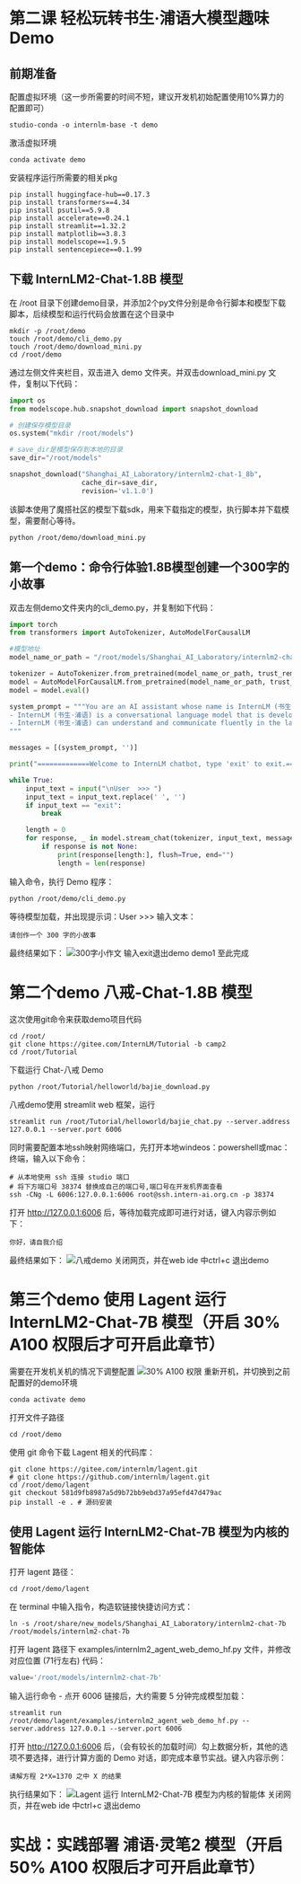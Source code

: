 # 第二课 轻松玩转书生·浦语大模型趣味 Demo
## 前期准备
配置虚拟环境（这一步所需要的时间不短，建议开发机初始配置使用10%算力的配置即可）
```shall
studio-conda -o internlm-base -t demo
```
激活虚拟环境
```shall
conda activate demo
```
安装程序运行所需要的相关pkg
```shall
pip install huggingface-hub==0.17.3
pip install transformers==4.34 
pip install psutil==5.9.8
pip install accelerate==0.24.1
pip install streamlit==1.32.2 
pip install matplotlib==3.8.3 
pip install modelscope==1.9.5
pip install sentencepiece==0.1.99
```
## 下载 InternLM2-Chat-1.8B 模型
在 /root 目录下创建demo目录，并添加2个py文件分别是命令行脚本和模型下载脚本，后续模型和运行代码会放置在这个目录中
```shall
mkdir -p /root/demo
touch /root/demo/cli_demo.py
touch /root/demo/download_mini.py
cd /root/demo
```
通过左侧文件夹栏目，双击进入 demo 文件夹。并双击download_mini.py 文件，复制以下代码：
```python
import os
from modelscope.hub.snapshot_download import snapshot_download

# 创建保存模型目录
os.system("mkdir /root/models")

# save_dir是模型保存到本地的目录
save_dir="/root/models"

snapshot_download("Shanghai_AI_Laboratory/internlm2-chat-1_8b", 
                  cache_dir=save_dir, 
                  revision='v1.1.0')
```
该脚本使用了魔搭社区的模型下载sdk，用来下载指定的模型，执行脚本并下载模型，需要耐心等待。
```shall
python /root/demo/download_mini.py
```
## 第一个demo：命令行体验1.8B模型创建一个300字的小故事
双击左侧demo文件夹内的cli_demo.py，并复制如下代码：
```python
import torch
from transformers import AutoTokenizer, AutoModelForCausalLM

#模型地址
model_name_or_path = "/root/models/Shanghai_AI_Laboratory/internlm2-chat-1_8b"

tokenizer = AutoTokenizer.from_pretrained(model_name_or_path, trust_remote_code=True, device_map='cuda:0')
model = AutoModelForCausalLM.from_pretrained(model_name_or_path, trust_remote_code=True, torch_dtype=torch.bfloat16, device_map='cuda:0')
model = model.eval()

system_prompt = """You are an AI assistant whose name is InternLM (书生·浦语).
- InternLM (书生·浦语) is a conversational language model that is developed by Shanghai AI Laboratory (上海人工智能实验室). It is designed to be helpful, honest, and harmless.
- InternLM (书生·浦语) can understand and communicate fluently in the language chosen by the user such as English and 中文.
"""

messages = [(system_prompt, '')]

print("=============Welcome to InternLM chatbot, type 'exit' to exit.=============")

while True:
    input_text = input("\nUser  >>> ")
    input_text = input_text.replace(' ', '')
    if input_text == "exit":
        break

    length = 0
    for response, _ in model.stream_chat(tokenizer, input_text, messages):
        if response is not None:
            print(response[length:], flush=True, end="")
            length = len(response)
```
输入命令，执行 Demo 程序：
```shall
python /root/demo/cli_demo.py
```
等待模型加载，并出现提示词：User  >>>
输入文本：
```text
请创作一个 300 字的小故事
```
最终结果如下：
![300字小作文](images/tutorial2_1.png)
输入exit退出demo
demo1 至此完成

# 第二个demo 八戒-Chat-1.8B 模型
这次使用git命令来获取demo项目代码
```shall
cd /root/
git clone https://gitee.com/InternLM/Tutorial -b camp2
cd /root/Tutorial
```
下载运行 Chat-八戒 Demo
```shall
python /root/Tutorial/helloworld/bajie_download.py
```
八戒demo使用 streamlit web 框架，运行
```shall
streamlit run /root/Tutorial/helloworld/bajie_chat.py --server.address 127.0.0.1 --server.port 6006
```
同时需要配置本地ssh映射网络端口，先打开本地windeos：powershell或mac：终端，输入以下命令：
```shall
# 从本地使用 ssh 连接 studio 端口
# 将下方端口号 38374 替换成自己的端口号,端口号在开发机界面查看
ssh -CNg -L 6006:127.0.0.1:6006 root@ssh.intern-ai.org.cn -p 38374
```
打开 http://127.0.0.1:6006 后，等待加载完成即可进行对话，键入内容示例如下：
```text
你好，请自我介绍
```
最终结果如下：
![八戒demo](images/tutorial2_2.png)
关闭网页，并在web ide 中ctrl+c 退出demo

# 第三个demo 使用 Lagent 运行 InternLM2-Chat-7B 模型（开启 30% A100 权限后才可开启此章节）
需要在开发机关机的情况下调整配置
![30% A100 权限](images/tutorial2_3.png)
重新开机，并切换到之前配置好的demo环境
```shall
conda activate demo
```
打开文件子路径
```shall
cd /root/demo
```
使用 git 命令下载 Lagent 相关的代码库：
```shall
git clone https://gitee.com/internlm/lagent.git
# git clone https://github.com/internlm/lagent.git
cd /root/demo/lagent
git checkout 581d9fb8987a5d9b72bb9ebd37a95efd47d479ac
pip install -e . # 源码安装
```
## 使用 Lagent 运行 InternLM2-Chat-7B 模型为内核的智能体
打开 lagent 路径：
```shall
cd /root/demo/lagent
```
在 terminal 中输入指令，构造软链接快捷访问方式：
```shall
ln -s /root/share/new_models/Shanghai_AI_Laboratory/internlm2-chat-7b /root/models/internlm2-chat-7b
```
打开 lagent 路径下 examples/internlm2_agent_web_demo_hf.py 文件，并修改对应位置 (71行左右) 代码：
```python
value='/root/models/internlm2-chat-7b'
```
输入运行命令 - 点开 6006 链接后，大约需要 5 分钟完成模型加载：
```shall
streamlit run /root/demo/lagent/examples/internlm2_agent_web_demo_hf.py --server.address 127.0.0.1 --server.port 6006
```
打开 http://127.0.0.1:6006 后，（会有较长的加载时间）勾上数据分析，其他的选项不要选择，进行计算方面的 Demo 对话，即完成本章节实战。键入内容示例：
```text
请解方程 2*X=1370 之中 X 的结果
```
执行结果如下：
![Lagent 运行 InternLM2-Chat-7B 模型为内核的智能体](images/tutorial2_4.png)
关闭网页，并在web ide 中ctrl+c 退出demo

# 实战：实践部署 浦语·灵笔2 模型（开启 50% A100 权限后才可开启此章节）

